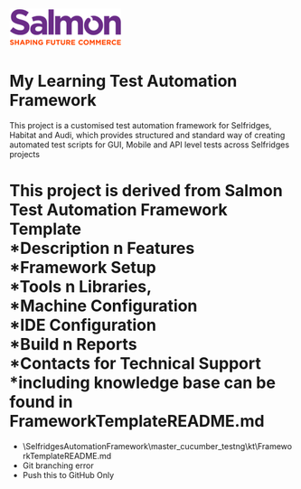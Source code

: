 ![Salmon](/salmonlogo.png)
================================
My Learning Test Automation Framework
================================
This project is a customised test automation framework for Selfridges, Habitat and Audi, which provides structured and standard way of 
creating automated test scripts for GUI, Mobile and API level tests across Selfridges projects  

This project is derived from Salmon Test Automation Framework Template   
*Description n Features     
*Framework Setup      
*Tools n Libraries,  
*Machine Configuration  
*IDE Configuration  
*Build n Reports  
*Contacts for Technical Support  
*including knowledge base can be found in 
FrameworkTemplateREADME.md
=================

- \SelfridgesAutomationFramework\master_cucumber_testng\kt\FrameworkTemplateREADME.md
- Git branching error
- Push this to GitHub Only